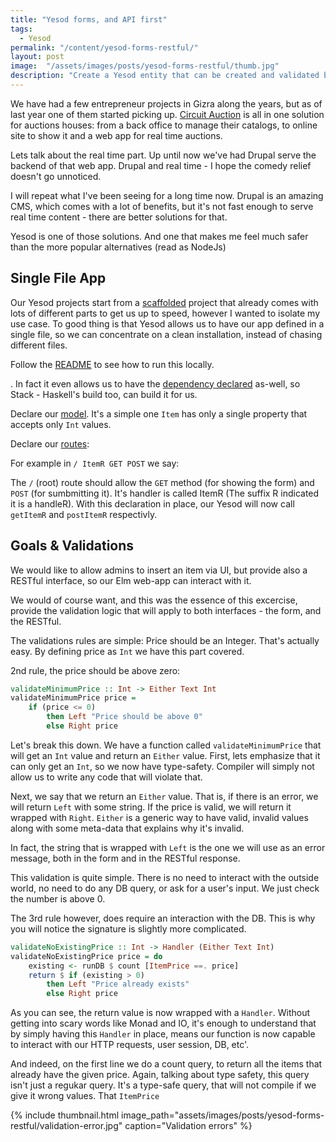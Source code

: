 ```yaml
---
title: "Yesod forms, and API first"
tags:
  - Yesod
permalink: "/content/yesod-forms-restful/"
layout: post
image:  "/assets/images/posts/yesod-forms-restful/thumb.jpg"
description: "Create a Yesod entity that can be created and validated by forms and RESTful using the same validations handlers."
---
```


We have had a few entrepreneur projects in Gizra along the years, but as of last year one of them
started picking up. [Circuit Auction](http://www.circuitauction.com/) is all in one solution for auctions houses: from a back office to manage their catalogs, to online site to show it and a web app for real time
auctions.

Lets talk about the real time part. Up until now we've had Drupal serve the backend of that web app. Drupal and real time - I hope the comedy relief doesn't go unnoticed.

I will repeat what I've been seeing for a long time now. Drupal is an amazing CMS, which comes with a lot of benefits, but it's not fast enough to serve real time content - there are better solutions for that.

Yesod is one of those solutions. And one that makes me feel much safer than the more popular alternatives (read as NodeJs)

## Single File App

Our Yesod projects start from a [scaffolded](http://www.yesodweb.com/book/scaffolding-and-the-site-template) project that already comes with lots of different parts to get
us up to speed, however I wanted to isolate my use case. To good thing is that Yesod allows us to have our app defined in a single file, so we can concentrate on a clean installation, instead of chasing different files.

Follow the [README](https://github.com/Gizra/yesod-form-restful-example#installation) to see how to run this locally.

. In fact it even allows us to have the [dependency declared](https://github.com/Gizra/yesod-form-restful-example/blob/8863f70bba4ece37c2aa50ceb0a8e207c6189ebb/Item.hs#L2-L8) as-well, so Stack - Haskell's build too, can build it for us.

Declare our [model](https://github.com/Gizra/yesod-form-restful-example/blob/8863f70bba4ece37c2aa50ceb0a8e207c6189ebb/Item.hs#L36-L40). It's a simple one `Item` has only a single property that accepts only `Int` values.

Declare our [routes](https://github.com/Gizra/yesod-form-restful-example/blob/8863f70bba4ece37c2aa50ceb0a8e207c6189ebb/Item.hs#L43-L47):

For example in `/ ItemR GET POST` we say:

The `/` (root) route should allow the `GET` method (for showing the form) and `POST` (for sumbmitting it). It's handler is called ItemR (The suffix R indicated it is a handleR). With this declaration in place, our Yesod will now call `getItemR` and `postItemR` respectivly.

## Goals & Validations

We would like to allow admins to insert an item via UI, but provide also a RESTful interface, so our Elm web-app can interact with it.

We would of course want, and this was the essence of this excercise, provide the validation logic that will apply to both interfaces - the form, and the RESTful.

The validations rules are simple:
Price should be an Integer. That's actually easy. By defining price as `Int` we have this part covered.

2nd rule, the price should be above zero:

```haskell
validateMinimumPrice :: Int -> Either Text Int
validateMinimumPrice price =
    if (price <= 0)
        then Left "Price should be above 0"
        else Right price
```

Let's break this down. We have a function called `validateMinimumPrice` that will get an `Int` value and return an `Either` value. First, lets emphasize that it can only get an `Int`, so we now have type-safety. Compiler will simply not allow us to write any code that will violate that.

Next, we say that we return an `Either` value. That is, if there is an error, we will return `Left` with some string. If the price is valid, we will return it wrapped with `Right`. `Either` is a generic way to have valid, invalid values along with some meta-data that explains why it's invalid.

In fact, the string that is wrapped with `Left` is the one we will use as an error message, both in the form and in the RESTful response.

This validation is quite simple. There is no need to interact with the outside world, no need to do any DB query, or ask for a user's input. We just check the number is above 0.

The 3rd rule however, does require an interaction with the DB. This is why you will notice the signature is slightly more complicated.

```haskell
validateNoExistingPrice :: Int -> Handler (Either Text Int)
validateNoExistingPrice price = do
    existing <- runDB $ count [ItemPrice ==. price]
    return $ if (existing > 0)
        then Left "Price already exists"
        else Right price
```

As you can see, the return value is now wrapped with a `Handler`. Without getting into scary words like Monad and IO, it's enough to understand that by simply having this `Handler` in place, means our function is now capable to interact with our HTTP requests, user session, DB, etc'.

And indeed, on the first line we do a count query, to return all the items that already have the given price. Again, talking about type safety, this query isn't just a regukar query. It's a type-safe query, that will not compile if we give it wrong values. That `ItemPrice`

<!-- more -->

{% include thumbnail.html image_path="assets/images/posts/yesod-forms-restful/validation-error.jpg" caption="Validation errors" %}

